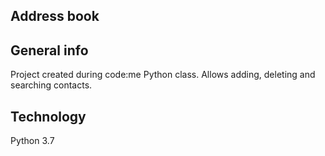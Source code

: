 ## Address book

## General info
Project created during code:me Python class. Allows adding, deleting and searching contacts.
	
## Technology
Python 3.7
